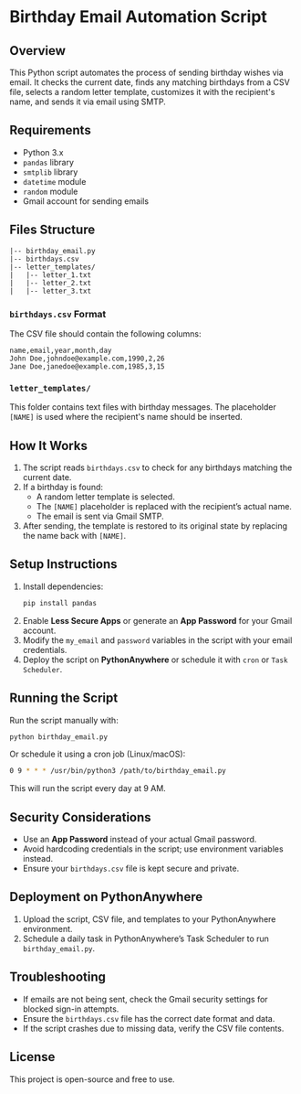 # Birthday Email Automation Script

## Overview
This Python script automates the process of sending birthday wishes via email. It checks the current date, finds any matching birthdays from a CSV file, selects a random letter template, customizes it with the recipient's name, and sends it via email using SMTP.

## Requirements
- Python 3.x
- `pandas` library
- `smtplib` library
- `datetime` module
- `random` module
- Gmail account for sending emails

## Files Structure
```
|-- birthday_email.py
|-- birthdays.csv
|-- letter_templates/
|   |-- letter_1.txt
|   |-- letter_2.txt
|   |-- letter_3.txt
```

### `birthdays.csv` Format
The CSV file should contain the following columns:
```csv
name,email,year,month,day
John Doe,johndoe@example.com,1990,2,26
Jane Doe,janedoe@example.com,1985,3,15
```

### `letter_templates/`
This folder contains text files with birthday messages. The placeholder `[NAME]` is used where the recipient's name should be inserted.

## How It Works
1. The script reads `birthdays.csv` to check for any birthdays matching the current date.
2. If a birthday is found:
   - A random letter template is selected.
   - The `[NAME]` placeholder is replaced with the recipient’s actual name.
   - The email is sent via Gmail SMTP.
3. After sending, the template is restored to its original state by replacing the name back with `[NAME]`.

## Setup Instructions
1. Install dependencies:
   ```sh
   pip install pandas
   ```
2. Enable **Less Secure Apps** or generate an **App Password** for your Gmail account.
3. Modify the `my_email` and `password` variables in the script with your email credentials.
4. Deploy the script on **PythonAnywhere** or schedule it with `cron` or `Task Scheduler`.

## Running the Script
Run the script manually with:
```sh
python birthday_email.py
```

Or schedule it using a cron job (Linux/macOS):
```sh
0 9 * * * /usr/bin/python3 /path/to/birthday_email.py
```
This will run the script every day at 9 AM.

## Security Considerations
- Use an **App Password** instead of your actual Gmail password.
- Avoid hardcoding credentials in the script; use environment variables instead.
- Ensure your `birthdays.csv` file is kept secure and private.

## Deployment on PythonAnywhere
1. Upload the script, CSV file, and templates to your PythonAnywhere environment.
2. Schedule a daily task in PythonAnywhere’s Task Scheduler to run `birthday_email.py`.

## Troubleshooting
- If emails are not being sent, check the Gmail security settings for blocked sign-in attempts.
- Ensure the `birthdays.csv` file has the correct date format and data.
- If the script crashes due to missing data, verify the CSV file contents.

## License
This project is open-source and free to use.


